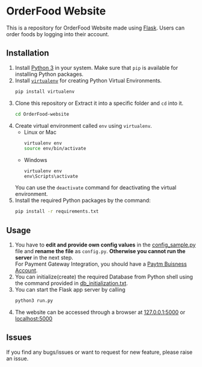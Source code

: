 # OrderFood Website
This is a repository for OrderFood Website made using [Flask](https://www.palletsprojects.com/p/flask/). Users can order foods by logging into their account.

## Installation
1. Install [Python 3](https://www.python.org/) in your system. Make sure that `pip` is available for installing Python packages.
2. Install [`virtualenv`](https://virtualenv.pypa.io/en/latest/) for creating Python Virtual Environments.
    ```bash
    pip install virtualenv
    ```
3. Clone this repository or Extract it into a specific folder and `cd` into it.
    ```bash
    cd OrderFood-website
    ```
4. Create virtual environment called `env` using `virtualenv`.
    - Linux  or Mac
        ```bash
        virtualenv env
        source env/bin/activate
        ```
    - Windows
        ```
        virtualenv env
        env\Scripts\activate
        ```
    You can use the `deactivate` command for deactivating the virtual environment.
5. Install the required Python packages by the command:
    ```bash
    pip install -r requirements.txt
    ```

## Usage
1. You have to **edit and provide own config values** in the [config_sample.py](orderfood/config_sample.py) file and **rename the file** as `config.py`. **Otherwise you cannot run the server** in the next step. <br/> For Payment Gateway Integration, you should have a [Paytm Buisness Account](https://developer.paytm.com/docs/v1/payment-gateway/).  
2. You can initialize(create) the required Database from Python shell using the command provided in [db_initialization.txt](db_initialization.txt).
3. You can start the Flask app server by calling
   ```bash
   python3 run.py
   ```
4. The website can be accessed through a browser at [127.0.0.1:5000](http://127.0.0.1:5000/) or [localhost:5000](localhost:5000)

## Issues 
If you find any bugs/issues or want to request for new feature, please raise an issue.